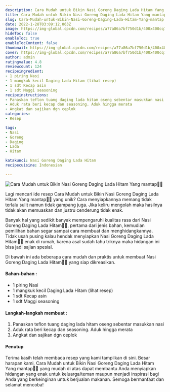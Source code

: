 ```yaml
---
description: Cara Mudah untuk Bikin Nasi Goreng Daging Lada Hitam Yang mantap"
title: Cara Mudah untuk Bikin Nasi Goreng Daging Lada Hitam Yang mantap
slug: Cara-Mudah-untuk-Bikin-Nasi-Goreng-Daging-Lada-Hitam-Yang-mantap
date: 2022-1-28T03:09:12.063Z
image: https://img-global.cpcdn.com/recipes/a77a86a7bf750d1b/400x400cq70/photo.jpg
hideToc: false
enableToc: true
enableTocContent: false
thumbnail: https://img-global.cpcdn.com/recipes/a77a86a7bf750d1b/400x400cq70/photo.jpg
cover: https://img-global.cpcdn.com/recipes/a77a86a7bf750d1b/400x400cq70/photo.jpg
author: admin
ratingvalue: 4.8
reviewcount: 124
recipeingredient:
- 1 piring Nasi
- 1 mangkuk kecil Daging Lada Hitam (lihat resep)
- 1 sdt Kecap asin
- 1 sdt Maggi seasoning
recipeinstructions:
- Panaskan teflon tuang daging lada hitam oseng sebentar masukkan nasi
- Aduk rata beri kecap dan seasoning. Aduk hingga merata
- Angkat dan sajikan dgn ceplok
categories:
- Resep

tags:
- Nasi
- Goreng
- Daging
- Lada
- Hitam

katakunci: Nasi Goreng Daging Lada Hitam
recipecuisine: Indonesian

---
```


![Cara Mudah untuk Bikin Nasi Goreng Daging Lada Hitam Yang mantap👩‍🍳](https://img-global.cpcdn.com/recipes/a77a86a7bf750d1b/400x400cq70/photo.jpg)

Lagi mencari ide resep Cara Mudah untuk Bikin Nasi Goreng Daging Lada Hitam Yang mantap👩‍🍳 yang unik? Cara menyiapkannya memang tidak terlalu sulit namun tidak gampang juga. Jika keliru mengolah maka hasilnya tidak akan memuaskan dan justru cenderung tidak enak.

Banyak hal yang sedikit banyak mempengaruhi kualitas rasa dari Nasi Goreng Daging Lada Hitam👩‍🍳, pertama dari jenis bahan, kemudian pemilihan bahan segar sampai cara membuat dan menghidangkannya. Tidak usah pusing kalau hendak menyiapkan Nasi Goreng Daging Lada Hitam👩‍🍳 enak di rumah, karena asal sudah tahu triknya maka hidangan ini bisa jadi sajian spesial.

Di bawah ini ada beberapa cara mudah dan praktis untuk membuat Nasi Goreng Daging Lada Hitam👩‍🍳 yang siap dikreasikan.

<!--inarticleads1-->

#### Bahan-bahan :

- 1 piring Nasi
- 1 mangkuk kecil Daging Lada Hitam (lihat resep)
- 1 sdt Kecap asin
- 1 sdt Maggi seasoning

<!--inarticleads2-->

#### Langkah-langkah membuat :

1. Panaskan teflon tuang daging lada hitam oseng sebentar masukkan nasi
1. Aduk rata beri kecap dan seasoning. Aduk hingga merata
1. Angkat dan sajikan dgn ceplok

#### Penutup

Terima kasih telah membaca resep yang kami tampilkan di sini. Besar harapan kami, Cara Mudah untuk Bikin Nasi Goreng Daging Lada Hitam Yang mantap👩‍🍳 yang mudah di atas dapat membantu Anda menyiapkan hidangan yang enak untuk keluarga/teman maupun menjadi inspirasi bagi Anda yang berkeinginan untuk berjualan makanan. Semoga bermanfaat dan selamat mencoba!